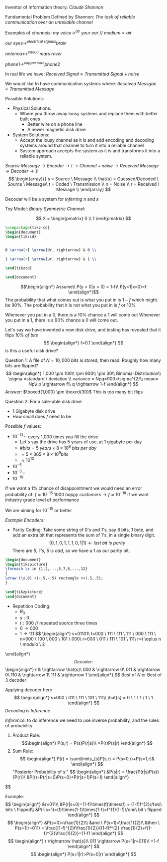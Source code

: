 Inventor of Information theory: *Claude Shannon*

Fundamental Problem Defined by Shannon: *The task of reliable communication over an unreliable channel*

Examples of *channels:* 
$my \ voice \rightarrow^{air} \ your \ ear$ // $medium = air$

$our \ eyes \rightarrow^{electrical \ signals} brain$ 

$antenna \leftrightarrow^{vacuu,} mars \ rover$ 

$phone1 \rightarrow^{copper \ wire} phone2$

In real life we have:
$Received \ Signal \approx Transmitted \ Signal + noise$


We would like to have communication systems where:
$Received \ Messgae = Transmitted \ Message$

Possible Solutions:
- Physical Solutions:
	- Where you throw away lousy systems and replace them with better built ones
		- Better wire on a phone line
		- A newer magnetic disk drive
- System Solutions:
	- Accept the lousy channel as it is and add encoding and decoding systems around that channel to turn it into a reliable channel
	- System approach accepts the system as it is and transforms it into a reliable system. 

$Source \ Message \rightarrow Encoder \rightarrow t \rightarrow Channel + noise \rightarrow Received \ Message \rightarrow Decoder \rightarrow \hat{s}$
$$
\begin{array}{}
s = Source \ Message \\
\hat{s} = Guessed/Decoded \ Source \ Message\\
t = Coded \ Transmission \\ 
n = Noise \\
r = Received \ Message \\ 
\end{array}
$$

Decoder will be a system for *inferring* $n$ and $s$

Toy Model:
*Binary Symmetric Channel:* 

$$
X = \begin{pmatrix}
0 \\ 
1
\end{pmatrix}
$$
```tikz
\usepackage{tikz-cd}
\begin{document}
\begin{tikzcd} 


0 \arrow[r] \arrow[dr, rightarrow] & 0 \\ 

1 \arrow[r] \arrow[ur, rightarrow] & 1 \\

\end{tikzcd}

\end{document}
```
$$\begin{align*}
Assume\\
P(y = 0|x = 0) = 1-f\\
P(y=1|x=0)=f
\end{align*}$$
The probability that what comes out is what you put in is $1-f$ which might. be 90%.
The probability that it is not what you put in is $f$ or 10%

Whenever you put in a 0, there is a 10% chance a 1 will come out 
Whenever you put in a 1, there is a 90% chance a 0 will come out. 

Let's say we have invented a new disk drive, and testing has revealed that it flips *10% of bits* 
$$
\begin{align*}
f=0.1
\end{align*}
$$
is this a useful disk drive?

Question 1: A file of $N = 10,000 \ bits$ is stored, then read.
Roughly how many bits are flipped?
$$
\begin{align*}
1,000 \pm 100\\
\pm 900\\
\pm 30\\
Binomial Distribution\\
\sigma =standard \ deviation \\
variance = Npq=900=\sigma^{2}\\
mean= Np\\
p \rightarrow f\\
q \rightarrow 1-f
\end{align*}
$$
Answer:
$\boxed{1,000} \pm \boxed{30}$
This is too many bit flips

Question 2: For a sale-able disk drive
- 1 Gigabyte disk drive
- How small does $f$ need to be 

Possible $f$ values:
- $10^{-13} \sim$ every 1,000 times you fill the drive 
	- Let's say the drive has 5 years of use, at 1 gigabyte per day
	- $\#bits = 5 \ years \times 8 \times 10^{9} \ bits \ per \ day$ 
	- $= 5 \times 365 \times 8 \times 10^{9}bits$ 
	- $\approx 10^{13}$ 
- $10^{-5}$
- $10^{-3} \sim$
- $10^{-10}$

If we want a 1% chance of disappointment we would need an error probability of:
$f \approx 10^{-15}$ 
$1000 \ happy \ customers \rightarrow f \approx 10^{-18}$ if we want industry grade level of performance

We are aiming for $10^{-15}$ or better

*Example Encoders:* 
- Parity Coding: Take some string of 0's and 1's, say 8 bits, 1 byte, and add an extra bit that represents the sum of 1's, in a single binary digit.
  $$
  \{0,1,0,1,1,1,0,1|1\} \leftarrow last \ bit \ is \ parity
$$
There are *5*, *1's*, 5 is *odd*, so we have a 1 as our parity bit.
```tikz
\begin{document}
\begin{tikzpicture} 
\foreach \x in {1,2,...,5,7,8,...,12} 
{ 
\draw (\x,0) +(-.5,-.5) rectangle ++(.5,.5); 
} 

\end{tikzpicture}
\end{document}

```

- Repetition Coding: 
	- $R_{3}$ 
	- $s:0$
	- $t:000$ // repeated source three times
	- $0 \rightarrow 000$
	- $1 \rightarrow 111$
$$
\begin{align*}
s=01101\\
t=000 \ 111 \ 111 \ 111 \ 000 \ 111 \\
n=000 \ 100 \ 000 \ 101 \ 000\\
r=000 \ 011 \ 111 \ 101 \ 111\\
r=t \oplus n \ modulo \ 2

\end{align*}
$$
Decoder:
$$
\begin{align*}
r   & \rightarrow \hat{s}\\
000 & \rightarrow 0\\
011 & \rightarrow 0\\
110 & \rightarrow 1\\
111 & \rightarrow 1
\end{align*}
$$
Best of $N$ or Best of $3$ decoder 

Applying decoder here
$$
\begin{align*}
s=000 \ 011 \ 111 \ 101 \ 111\\
\hat{s} = 0 \ 1 \ 1 \ 1 \ 1
\end{align*}
$$
*Decoding is Inference*

*Inference:* to do inference we need to use inverse probability, and the rules of probability
1. Product Rule:
   $$\begin{align*}
P(s,r) = P(s)P(r|s)\\
=P(r)P(s|r)
\end{align*}
$$
2. Sum Rule:
   $$
   \begin{align*}
P(r) = \sum\limits_{s}P(s,r) = P(s=0,r)+P(s=1,r)&
\end{align*}
$$
"Posterior Probability of s:"
$$
\begin{align*}
&P(s|r) = \frac{P(r|s)P(s)}{P(r)}\\
&P(r)=P(r|s=0)P(s=0)+P(r|s=1)P(s=1)
\end{align*}

$$

Example:
$$
\begin{align*}
&r=011\\
&P(r|s=0)=(1-f)\times(f)\times(f) = (1-f)f^{2}//two\ bits \ flipped\\ 
&P(r|s=1)=(f)\times(1-f)\times(1-f)=f^{1}(1-f)//one\ bit \ flipped
\end{align*}
$$
$$
\begin{align*}
&P(s=0)=\frac{1}{2}\\
&and \ P(s=1)=\frac{1}{2}\\
&then \ P(s=1|r=011) = \frac{(1-f)^{2}f\frac{1}{2}}{(1-f)f^{2} \frac{1}{2}+f(1-f)^{2}\frac{1}{2}}=(1-f)
\end{align*}
$$
$$
\begin{align*}
r \rightarrow \hat{s}\\
011 \rightarrow P(s=1|r=011)\\
=1-f
\end{align*}
$$
$$
\begin{align*}
P(s=1|r)>P(s=0|r)
\end{align*}
$$





